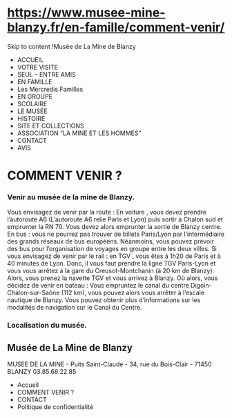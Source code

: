 # https://www.musee-mine-blanzy.fr/en-famille/comment-venir/

Skip to content
!Musée de La Mine de Blanzy
 * ACCUEIL
 * VOTRE VISITE
 * SEUL – ENTRE AMIS
 * EN FAMILLE
 * Les Mercredis Familles
 * EN GROUPE
 * SCOLAIRE
 * LE MUSÉE
 * HISTOIRE
 * SITE ET COLLECTIONS
 * ASSOCIATION “LA MINE ET LES HOMMES”
 * CONTACT
 * AVIS

# COMMENT VENIR ?
### Venir au musée de la mine de Blanzy.
Vous envisagez de venir par la route :
En voiture , vous devez prendre l’autoroute A6 (L’autoroute A6 relie Paris et Lyon) puis sortir à Chalon sud et emprunter la RN 70. Vous devez alors emprunter la sortie de Blanzy centre.
En bus : vous ne pourrez pas trouver de billets Paris/Lyon par l’intermédiaire des grands réseaux de bus européens. Néanmoins, vous pouvez prévoir des bus pour l’organisation de voyages en groupe entre les deux villes.
Si vous envisagez de venir par le rail :
en TGV , vous êtes à 1h20 de Paris et à 40 minutes de Lyon. Donc, il vous faut prendre la ligne TGV Paris-Lyon et vous vous arrêtez à la gare du Creusot-Montchanin (à 20 km de Blanzy). Alors, vous prenez la navette TGV et vous arrivez à Blanzy.
Où alors, vous décidez de venir en bateau : Vous empruntez le canal du centre Digoin-Chalon-sur-Saône (112 km), vous pouvez alors vous arrêter à l’escale nautique de Blanzy. Vous pouvez obtenir plus d’informations sur les modalités de navigation sur le Canal du Centre.
### Localisation du musée.
## Musée de La Mine de Blanzy
MUSEE DE LA MINE - Puits Saint-Claude - 34, rue du Bois-Clair - 71450 BLANZY
03.85.68.22.85
 * Accueil
 * COMMENT VENIR ?
 * CONTACT
 * Politique de confidentialité
